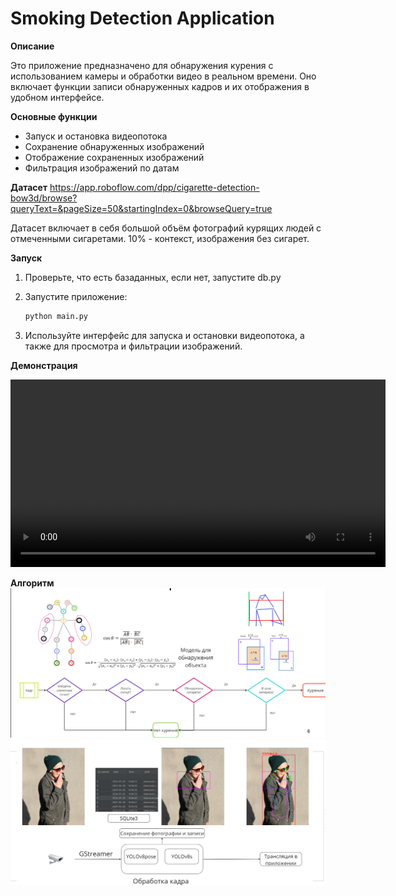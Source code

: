 # Smoking Detection Application

**Описание**

Это приложение предназначено для обнаружения курения с использованием камеры и обработки видео в реальном времени. Оно включает функции записи обнаруженных кадров и их отображения в удобном интерфейсе.

**Основные функции**

- Запуск и остановка видеопотока
- Сохранение обнаруженных изображений
- Отображение сохраненных изображений
- Фильтрация изображений по датам

**Датасет**
https://app.roboflow.com/dpp/cigarette-detection-bow3d/browse?queryText=&pageSize=50&startingIndex=0&browseQuery=true

Датасет включает в себя большой объём фотографий курящих людей с отмеченными сигаретами. 10% - контекст, изображения без сигарет.

**Запуск**

1. Проверьте, что есть базаданных, если нет, запустите db.py
2. Запустите приложение:
    ```sh
    python main.py
    ```

3. Используйте интерфейс для запуска и остановки видеопотока, а также для просмотра и фильтрации изображений.

**Демонстрация**

<video width="600" controls>
  <source src="https://github.com/AnnVarlamova/diploma/blob/main/demo.mp4" type="video/mp4">
</video>

**Алгоритм**
![Alg Screenshot](https://github.com/AnnVarlamova/diploma/blob/main/alg.png)
![App Screenshot](https://github.com/AnnVarlamova/diploma/blob/main/app.png)

